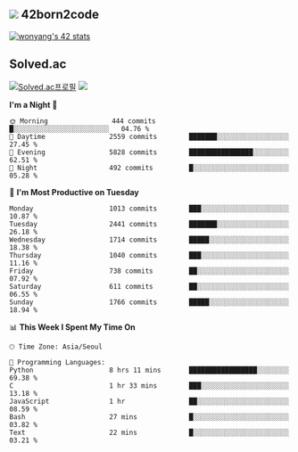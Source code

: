 
## <img src="https://img.shields.io/badge/-000000?style=flat&logo=42&logoColor=white"> 42born2code
<!--[![wonyang's 42 stats](https://badge42.vercel.app/api/v2/cl5nhe5b6007809kydha7ht42/stats?cursusId=21&coalitionId=88)](https://profile.intra.42.fr/users/wonyang)-->

[![wonyang's 42 stats](https://badge.mediaplus.ma/starryblue/wonyang?1337Badge=off&UM6P=off)](https://github.com/oakoudad/badge42)

## Solved.ac
[![Solved.ac프로필](http://mazassumnida.wtf/api/v2/generate_badge?boj=bennyws)](https://solved.ac/bennyws)
<a href="https://solved.ac/bennyws"><img src="http://mazandi.herokuapp.com/api?handle=bennyws&theme=cold"/></a>

<!--START_SECTION:waka-->
**I'm a Night 🦉** 

```text
🌞 Morning                444 commits         █░░░░░░░░░░░░░░░░░░░░░░░░   04.76 % 
🌆 Daytime                2559 commits        ███████░░░░░░░░░░░░░░░░░░   27.45 % 
🌃 Evening                5828 commits        ████████████████░░░░░░░░░   62.51 % 
🌙 Night                  492 commits         █░░░░░░░░░░░░░░░░░░░░░░░░   05.28 % 
```
📅 **I'm Most Productive on Tuesday** 

```text
Monday                   1013 commits        ███░░░░░░░░░░░░░░░░░░░░░░   10.87 % 
Tuesday                  2441 commits        ███████░░░░░░░░░░░░░░░░░░   26.18 % 
Wednesday                1714 commits        █████░░░░░░░░░░░░░░░░░░░░   18.38 % 
Thursday                 1040 commits        ███░░░░░░░░░░░░░░░░░░░░░░   11.16 % 
Friday                   738 commits         ██░░░░░░░░░░░░░░░░░░░░░░░   07.92 % 
Saturday                 611 commits         ██░░░░░░░░░░░░░░░░░░░░░░░   06.55 % 
Sunday                   1766 commits        █████░░░░░░░░░░░░░░░░░░░░   18.94 % 
```


📊 **This Week I Spent My Time On** 

```text
🕑︎ Time Zone: Asia/Seoul

💬 Programming Languages: 
Python                   8 hrs 11 mins       █████████████████░░░░░░░░   69.38 % 
C                        1 hr 33 mins        ███░░░░░░░░░░░░░░░░░░░░░░   13.18 % 
JavaScript               1 hr                ██░░░░░░░░░░░░░░░░░░░░░░░   08.59 % 
Bash                     27 mins             █░░░░░░░░░░░░░░░░░░░░░░░░   03.82 % 
Text                     22 mins             █░░░░░░░░░░░░░░░░░░░░░░░░   03.21 % 
```


<!--END_SECTION:waka-->
